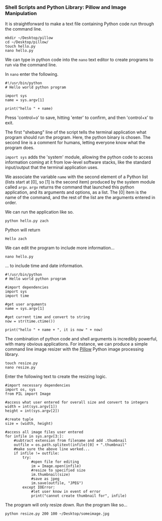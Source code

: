 ### Shell Scripts and Python Library: Pillow and Image Manipulation

It is straightforward to make a text file containing Python code run through the command line.

```
mkdir ~/Desktop/pillow
cd ~/Desktop/pillow/
touch hello.py
nano hello.py
```

We can type in python code into the `nano` text editor to create programs to run via the command line.

In `nano` enter the following.

```
#!/usr/bin/python
# Hello world python program

import sys
name = sys.argv[1]

print("hello " + name)
```
Press 'control+o' to save, hitting 'enter' to confirm, and then 'control+x' to exit.

The first "shebang" line of the script tells the terminal application what program should run the program. Here, the python binary is chosen. The second line is a comment for humans, letting everyone know what the program does.

`import sys` adds the 'system' module, allowing the python code to access information coming at it from low-level software stacks, like the standard input/output that the terminal application uses.

We associate the variable `name` with the second element of a Python list (lists start at [0], so [1] is the second item) produced by the system module called `argv`. `argv` returns the command that launched this python application, and its arguments and options, as a list. The [0] item is the name of the command, and the rest of the list are the arguments entered in order.

We can run the application like so.

```
python hello.py zach
```

Python will return

```
Hello zach
```

We can edit the program to include more information...
```
nano hello.py
```
... to include time and date information.

```
#!/usr/bin/python
# Hello world python program

#import dependencies
import sys
import time

#get user arguments
name = sys.argv[1]

#get current time and convert to string
now = str(time.ctime())

print("hello " + name + ", it is now " + now)
```

The combination of python code and shell arguments is incredibly powerful, with many obvious applications. For instance, we can produce a simple command line image resizer with the [Pillow](https://python-pillow.org) Python image processing library.

```
touch resize.py
nano resize.py
```

Enter the following text to create the resizing logic.

```
#import necessary dependencies
import os, sys
from PIL import Image

#access what user entered for overall size and convert to integers
width = int(sys.argv[1])
height = int(sys.argv[2])

#create tuple
size = (width, height)

#access all image files user entered
for infile in sys.argv[3:]:
    #subtract extension from filename and add .thumbnail
    outfile = os.path.splitext(infile)[0] + ".thumbnail"
    #make sure the above line worked...
    if infile != outfile:
        try:
            #open file for editing
            im = Image.open(infile)
            #resize to specified size
            im.thumbnail(size)
            #save as jpeg
            im.save(outfile, "JPEG")
        except IOError:
            #let user know in event of error
            print("cannot create thumbnail for", infile)

```

The program will only resize *down*. Run the program like so...

```
python resize.py 200 100 ~/Desktop/someimage.jpg
```

